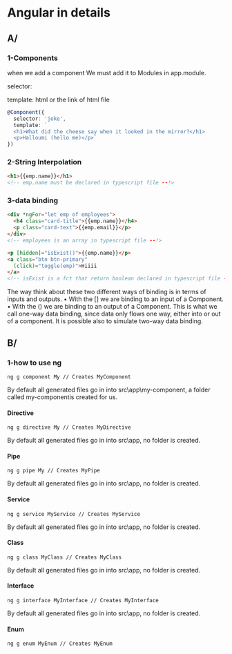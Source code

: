 # Angular in details

## A/

### 1-Components

when we add a component We must add it to Modules in app.module.

selector: <joke></joke>

template: html or the link of html file

```typescript
@Component({
  selector: 'joke',
  template: `
  <h1>What did the cheese say when it looked in the mirror?</h1>
  <p>Halloumi (hello me)</p>`
})
```

### 2-String Interpolation

```html
<h1>{{emp.name}}</h1>
<!-- emp.name must be declared in typescript file --!>
```

### 3-data binding

```html
<div *ngFor="let emp of employees">
  <h4 class="card-title">{{emp.name}}</h4>
  <p class="card-text">{{emp.email}}</p>
</div>
<!-- employees is an array in typescript file --!>
```

```html
<p [hidden]="isExist()">{{emp.name}}</p>
<a class="btn btn-primary"
  (click)="toggle(emp)">Hiiii
</a>
<!-- isExist is a fct that return boolean declared in typescript file --!>
```

The way think about these two different ways of binding is in terms of inputs and outputs.
• With the [] we are binding to an input of a Component.
• With the () we are binding to an output of a Component.
This is what we call  one-way data binding, since data only flows one way, either into or out of a
component.
It is possible also to  simulate two-way data binding.

## B/

### 1-how to use ng

```
ng g component My // Creates MyComponent
```

By default all generated files go in into src\app\my-component, a folder called  my-componentis created
for us.

#### Directive

```
ng g directive My // Creates MyDirective
```

By default all generated files go in into src\app, no folder is created.

#### Pipe

```
ng g pipe My // Creates MyPipe
```

By default all generated files go in into src\app, no folder is created.

#### Service

```
ng g service MyService // Creates MyService
```

By default all generated files go in into src\app, no folder is created.

#### Class

```
ng g class MyClass // Creates MyClass
```

By default all generated files go in into src\app, no folder is created.

#### Interface

```
ng g interface MyInterface // Creates MyInterface
```

By default all generated files go in into src\app, no folder is created.

#### Enum

```
ng g enum MyEnum // Creates MyEnum
```



